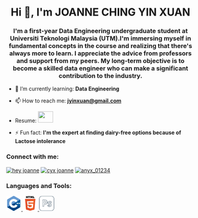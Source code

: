 <h1 align="center">Hi 👋, I'm JOANNE CHING YIN XUAN</h1>
<h3 align="center">I'm a first-year Data Engineering undergraduate student at Universiti Teknologi Malaysia (UTM).I'm immersing myself in fundamental concepts in the course and realizing that there's always more to learn. I appreciate the advice from professors and support from my peers. My long-term objective is to become a skilled data engineer who can make a significant contribution to the industry.</h3>

- 🌱 I’m currently learning: **Data Engineering**

- 📫 How to reach me: **jyinxuan@gmail.com**

- Resume: <a href="https://export-download.canva.com/33v7A/DAF5lG33v7A/21/0-3624686957851189593.pdf?X-Amz-Algorithm=AWS4-HMAC-SHA256&X-Amz-Credential=AKIAJHKNGJLC2J7OGJ6Q%2F20240110%2Fus-east-1%2Fs3%2Faws4_request&X-Amz-Date=20240110T223104Z&X-Amz-Expires=59387&X-Amz-Signature=eb4ea4e09904bcd68618a7300e4f8a673803dde3801c2d57e182157e9cf032eb&X-Amz-SignedHeaders=host&response-content-disposition=attachment%3B%20filename%2A%3DUTF-8%27%27Resume.pdf&response-expires=Thu%2C%2011%20Jan%202024%2015%3A00%3A51%20GMT" target="_blank">
  <img src="https://example.com/book-icon.png" height="30" width="40" style="border: 0;" />
</a>



- ⚡ Fun fact: **I'm the expert at finding dairy-free options because of Lactose intolerance**

<h3 align="left">Connect with me:</h3>
<p align="left">
<a href="https://linkedin.com/in/hey joanne" target="blank"><img align="center" src="https://raw.githubusercontent.com/rahuldkjain/github-profile-readme-generator/master/src/images/icons/Social/linked-in-alt.svg" alt="hey joanne" height="30" width="40" /></a>
<a href="https://fb.com/cyx joanne" target="blank"><img align="center" src="https://raw.githubusercontent.com/rahuldkjain/github-profile-readme-generator/master/src/images/icons/Social/facebook.svg" alt="cyx joanne" height="30" width="40" /></a>
<a href="https://instagram.com/anyx_01234" target="blank"><img align="center" src="https://raw.githubusercontent.com/rahuldkjain/github-profile-readme-generator/master/src/images/icons/Social/instagram.svg" alt="anyx_01234" height="30" width="40" /></a>
</p>

<h3 align="left">Languages and Tools:</h3>
<p align="left"> <a href="https://www.w3schools.com/cpp/" target="_blank" rel="noreferrer"> <img src="https://raw.githubusercontent.com/devicons/devicon/master/icons/cplusplus/cplusplus-original.svg" alt="cplusplus" width="40" height="40"/> </a> <a href="https://www.w3.org/html/" target="_blank" rel="noreferrer"> <img src="https://raw.githubusercontent.com/devicons/devicon/master/icons/html5/html5-original-wordmark.svg" alt="html5" width="40" height="40"/> </a> <a href="https://www.photoshop.com/en" target="_blank" rel="noreferrer"> <img src="https://raw.githubusercontent.com/devicons/devicon/master/icons/photoshop/photoshop-line.svg" alt="photoshop" width="40" height="40"/> </a> </p>

